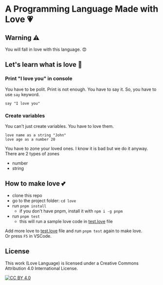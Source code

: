# A Programming Language Made with Love 💗

## Warning ⚠️

You will fall in love with this language. 😍

## Let's learn what is love 💖

### Print "I love you" in console

You have to be polit. Print is not enough. You have to say it. So, you have to use `say` keyword.

```love
say "I love you"
```

### Create variables

You can't just create variables. You have to love them.

```love
love name as a string "John"
love age as a number 20
```

You have to zone your loved ones. I know it is bad but we do it anyway. There are 2 types of zones

- number
- string

## How to make love 💕

- clone this repo
- go to the project folder: `cd love`
- run `pnpm install`
  - if you don't have pnpm, install it with `npm i -g pnpm`
- run `pnpm test`
  - this will run a sample love code in [test.love](./test/test.love) file

Add more love to [test.love](./test/test.love) file and run `pnpm test` again to make love.  
Or press `F5` in VSCode.

## License

This work (Love Language) is licensed under a Creative Commons Attribution 4.0 International License.

[![CC BY 4.0][cc-by-shield]][cc-by]

[cc-by]: https://creativecommons.org/licenses/by/4.0/
[cc-by-shield]: https://img.shields.io/badge/License-CC%20BY%204.0-lightgrey.svg
